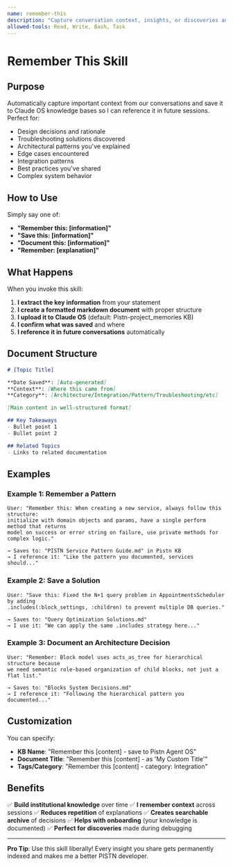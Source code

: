 ```yaml
---
name: remember-this
description: "Capture conversation context, insights, or discoveries and save them as markdown documents to Claude OS knowledge bases. Use when you want to save important information like 'remember this:', design decisions, troubleshooting solutions, or architectural patterns for future reference."
allowed-tools: Read, Write, Bash, Task
---
```


# Remember This Skill

## Purpose

Automatically capture important context from our conversations and save it to Claude OS knowledge bases so I can reference it in future sessions. Perfect for:

- Design decisions and rationale
- Troubleshooting solutions discovered
- Architectural patterns you've explained
- Edge cases encountered
- Integration patterns
- Best practices you've shared
- Complex system behavior

## How to Use

Simply say one of:
- **"Remember this: [information]"**
- **"Save this: [information]"**
- **"Document this: [information]"**
- **"Remember: [explanation]"**

## What Happens

When you invoke this skill:

1. **I extract the key information** from your statement
2. **I create a formatted markdown document** with proper structure
3. **I upload it to Claude OS** (default: Pistn-project_memories KB)
4. **I confirm what was saved** and where
5. **I reference it in future conversations** automatically

## Document Structure

```markdown
# [Topic Title]

**Date Saved**: [Auto-generated]
**Context**: [Where this came from]
**Category**: [Architecture/Integration/Pattern/Troubleshooting/etc]

[Main content in well-structured format]

## Key Takeaways
- Bullet point 1
- Bullet point 2

## Related Topics
- Links to related documentation
```

## Examples

### Example 1: Remember a Pattern
```
User: "Remember this: When creating a new service, always follow this structure:
initialize with domain objects and params, have a single perform method that returns
model on success or error string on failure, use private methods for complex logic."

→ Saves to: "PISTN Service Pattern Guide.md" in Pistn KB
→ I reference it: "Like the pattern you documented, services should..."
```

### Example 2: Save a Solution
```
User: "Save this: Fixed the N+1 query problem in AppointmentsScheduler by adding
.includes(:block_settings, :children) to prevent multiple DB queries."

→ Saves to: "Query Optimization Solutions.md"
→ I use it: "We can apply the same .includes strategy here..."
```

### Example 3: Document an Architecture Decision
```
User: "Remember: Block model uses acts_as_tree for hierarchical structure because
we need semantic role-based organization of child blocks, not just a flat list."

→ Saves to: "Blocks System Decisions.md"
→ I reference it: "Following the hierarchical pattern you documented..."
```

## Customization

You can specify:

- **KB Name**: "Remember this [content] - save to Pistn Agent OS"
- **Document Title**: "Remember this [content] - as 'My Custom Title'"
- **Tags/Category**: "Remember this [content] - category: Integration"

## Benefits

✅ **Build institutional knowledge** over time
✅ **I remember context** across sessions
✅ **Reduces repetition** of explanations
✅ **Creates searchable archive** of decisions
✅ **Helps with onboarding** (your knowledge is documented)
✅ **Perfect for discoveries** made during debugging

---

**Pro Tip**: Use this skill liberally! Every insight you share gets permanently indexed and makes me a better PISTN developer.
